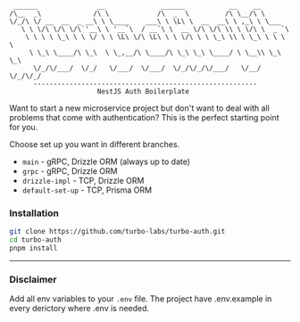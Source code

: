 ```
 ______               __              ______           __    __
/\__  _\             /\ \            /\  _  \         /\ \__/\ \
\/_/\ \/ __  __  _ __\ \ \____    ___\ \ \L\ \  __  __\ \ ,_\ \ \___
   \ \ \/\ \/\ \/\`'__\ \ '__`\  / __`\ \  __ \/\ \/\ \\ \ \/\ \  _ `\
    \ \ \ \ \_\ \ \ \/ \ \ \L\ \/\ \L\ \ \ \/\ \ \ \_\ \\ \ \_\ \ \ \ \
     \ \_\ \____/\ \_\  \ \_,__/\ \____/\ \_\ \_\ \____/ \ \__\\ \_\ \_\
      \/_/\/___/  \/_/   \/___/  \/___/  \/_/\/_/\/___/   \/__/ \/_/\/_/
      --------------------------------------------------------
                      NestJS Auth Boilerplate
```

Want to start a new microservice project but don't want to deal with all problems that come with authentication? This is the perfect starting point for you.

Choose set up you want in different branches.

- `main` - gRPC, Drizzle ORM (always up to date)
- `grpc` - gRPC, Drizzle ORM
- `drizzle-impl` - TCP, Drizzle ORM
- `default-set-up` - TCP, Prisma ORM

### Installation

```bash
git clone https://github.com/turbo-labs/turbo-auth.git
cd turbo-auth
pnpm install
```

---

### Disclaimer

Add all env variables to your `.env` file.
The project have .env.example in every derictory where .env is needed.
